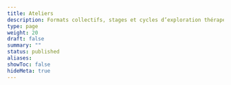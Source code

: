 ```yaml
---
title: Ateliers
description: Formats collectifs, stages et cycles d’exploration thérapeutique ou stratégique.
type: page
weight: 20
draft: false
summary: ""
status: published
aliases: 
showToc: false
hideMeta: true
---
```


<!-- Contenu à venir. Peut inclure fiche type d’atelier + calendrier futur -->
